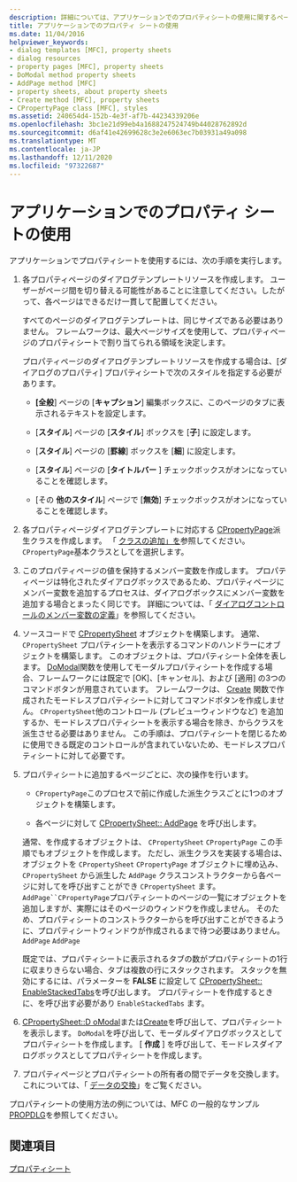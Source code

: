 ```yaml
---
description: 詳細については、アプリケーションでのプロパティシートの使用に関するページを参照してください。
title: アプリケーションでのプロパティ シートの使用
ms.date: 11/04/2016
helpviewer_keywords:
- dialog templates [MFC], property sheets
- dialog resources
- property pages [MFC], property sheets
- DoModal method property sheets
- AddPage method [MFC]
- property sheets, about property sheets
- Create method [MFC], property sheets
- CPropertyPage class [MFC], styles
ms.assetid: 240654d4-152b-4e3f-af7b-44234339206e
ms.openlocfilehash: 3bc1e21d99eb4a1688247524749b44028762892d
ms.sourcegitcommit: d6af41e42699628c3e2e6063ec7b03931a49a098
ms.translationtype: MT
ms.contentlocale: ja-JP
ms.lasthandoff: 12/11/2020
ms.locfileid: "97322687"
---
```

# <a name="using-property-sheets-in-your-application"></a>アプリケーションでのプロパティ シートの使用

アプリケーションでプロパティシートを使用するには、次の手順を実行します。

1. 各プロパティページのダイアログテンプレートリソースを作成します。 ユーザーがページ間を切り替える可能性があることに注意してください。したがって、各ページはできるだけ一貫して配置してください。

   すべてのページのダイアログテンプレートは、同じサイズである必要はありません。 フレームワークは、最大ページサイズを使用して、プロパティページのプロパティシートで割り当てられる領域を決定します。

   プロパティページのダイアログテンプレートリソースを作成する場合は、[ダイアログのプロパティ] プロパティシートで次のスタイルを指定する必要があります。

   - **[全般**] ページの [**キャプション**] 編集ボックスに、このページのタブに表示されるテキストを設定します。

   - [**スタイル**] ページの [**スタイル**] ボックスを [**子**] に設定します。

   - [**スタイル**] ページの [**罫線**] ボックスを [**細**] に設定します。

   - [**スタイル**] ページの [**タイトルバー** ] チェックボックスがオンになっていることを確認します。

   - [その **他のスタイル**] ページで [**無効**] チェックボックスがオンになっていることを確認します。

1. 各プロパティページダイアログテンプレートに対応する [CPropertyPage](../mfc/reference/cpropertypage-class.md)派生クラスを作成します。 「 [クラスの追加」を](../ide/adding-a-class-visual-cpp.md)参照してください。 `CPropertyPage`基本クラスとしてを選択します。

1. このプロパティページの値を保持するメンバー変数を作成します。 プロパティページは特化されたダイアログボックスであるため、プロパティページにメンバー変数を追加するプロセスは、ダイアログボックスにメンバー変数を追加する場合とまったく同じです。 詳細については、「 [ダイアログコントロールのメンバー変数の定義](../windows/adding-editing-or-deleting-controls.md)」を参照してください。

1. ソースコードで [CPropertySheet](../mfc/reference/cpropertysheet-class.md) オブジェクトを構築します。 通常、 `CPropertySheet` プロパティシートを表示するコマンドのハンドラーにオブジェクトを構築します。 このオブジェクトは、プロパティシート全体を表します。 [DoModal](../mfc/reference/cpropertysheet-class.md#domodal)関数を使用してモーダルプロパティシートを作成する場合、フレームワークには既定で [OK]、[キャンセル]、および [適用] の3つのコマンドボタンが用意されています。 フレームワークは、 [Create](../mfc/reference/cpropertysheet-class.md#create) 関数で作成されたモードレスプロパティシートに対してコマンドボタンを作成しません。 `CPropertySheet`他のコントロール (プレビューウィンドウなど) を追加するか、モードレスプロパティシートを表示する場合を除き、からクラスを派生させる必要はありません。 この手順は、プロパティシートを閉じるために使用できる既定のコントロールが含まれていないため、モードレスプロパティシートに対して必要です。

1. プロパティシートに追加するページごとに、次の操作を行います。

   - `CPropertyPage`このプロセスで前に作成した派生クラスごとに1つのオブジェクトを構築します。

   - 各ページに対して [CPropertySheet:: AddPage](../mfc/reference/cpropertysheet-class.md#addpage) を呼び出します。

   通常、を作成するオブジェクトは、 `CPropertySheet` `CPropertyPage` この手順でもオブジェクトを作成します。 ただし、派生クラスを実装する場合は、オブジェクトを `CPropertySheet` `CPropertyPage` オブジェクトに埋め込み、 `CPropertySheet` から派生した `AddPage` クラスコンストラクターから各ページに対してを呼び出すことができ `CPropertySheet` ます。 `AddPage``CPropertyPage`プロパティシートのページの一覧にオブジェクトを追加しますが、実際にはそのページのウィンドウを作成しません。 そのため、プロパティシートのコンストラクターからを呼び出すことができるように、プロパティシートウィンドウが作成されるまで待つ必要はありません。 `AddPage` `AddPage`

   既定では、プロパティシートに表示されるタブの数がプロパティシートの1行に収まりきらない場合、タブは複数の行にスタックされます。 スタックを無効にするには、パラメーターを **FALSE** に設定して [CPropertySheet:: EnableStackedTabs](../mfc/reference/cpropertysheet-class.md#enablestackedtabs)を呼び出します。 プロパティシートを作成するときに、を呼び出す必要があり `EnableStackedTabs` ます。

1. [CPropertySheet::D oModal](../mfc/reference/cpropertysheet-class.md#domodal)または[Create](../mfc/reference/cpropertysheet-class.md#create)を呼び出して、プロパティシートを表示します。 `DoModal`を呼び出して、モーダルダイアログボックスとしてプロパティシートを作成します。 [ **作成** ] を呼び出して、モードレスダイアログボックスとしてプロパティシートを作成します。

1. プロパティページとプロパティシートの所有者の間でデータを交換します。 これについては、「 [データの交換](../mfc/exchanging-data.md)」をご覧ください。

プロパティシートの使用方法の例については、MFC の一般的なサンプル [PROPDLG](../overview/visual-cpp-samples.md)を参照してください。

## <a name="see-also"></a>関連項目

[プロパティシート](../mfc/property-sheets-mfc.md)
